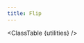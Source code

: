 ```yaml
---
title: Flip
---
```


<script>
	import ClassTable from '$comps/ClassTable.svelte'
	import { cssTransformValue } from '$utils/cssTransformValue.js'
	const utilities = {
		'.flip': {
			'--tw-scale-x': '-1',
			'--tw-scale-y': '-1',
			'transform': cssTransformValue,
		},
		'.flip-x': {
			'--tw-scale-x': '-1',
			'transform': cssTransformValue,
		},
		'.flip-y': {
			'--tw-scale-y': '-1',
			'transform': cssTransformValue,
		},
	}
</script>

<ClassTable {utilities} />
